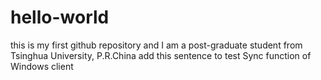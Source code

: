 hello-world
===========

this is my first github repository 
and I am a post-graduate student from Tsinghua University, P.R.China
add this sentence to test Sync function of Windows client 

